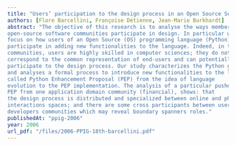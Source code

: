 ```yaml
---
title: "Users’ participation to the design process in an Open Source Software online community"
authors: [Flore Barcellini, Françoise Détienne, Jean-Marie Burkhardt]
abstract: "The objective of this research is to analyse the ways members of
open-source software communities participate in design. In particular we
focus on how users of an Open Source (OS) programming language (Python)
participate in adding new functionalities to the language. Indeed, in the OS
communities, users are highly skilled in computer sciences; they do not
correspond to the common representation of end-users and can potentially
participate to the design process. Our study characterizes the Python galaxy
and analyses a formal process to introduce new functionalities to the language
called Python Enhancement Proposal (PEP) from the idea of language
evolution to the PEP implementation. The analysis of a particular pushed-byusers
PEP from one application domain community (financial), shows: that
the design process is distributed and specialized between online and physical
interactions spaces; and there are some cross participants between users and
developers communities which may reveal boundary spanners roles."
publishedAt: "ppig-2006"
year: 2006
url_pdf: "/files/2006-PPIG-18th-barcellini.pdf"
---
```

